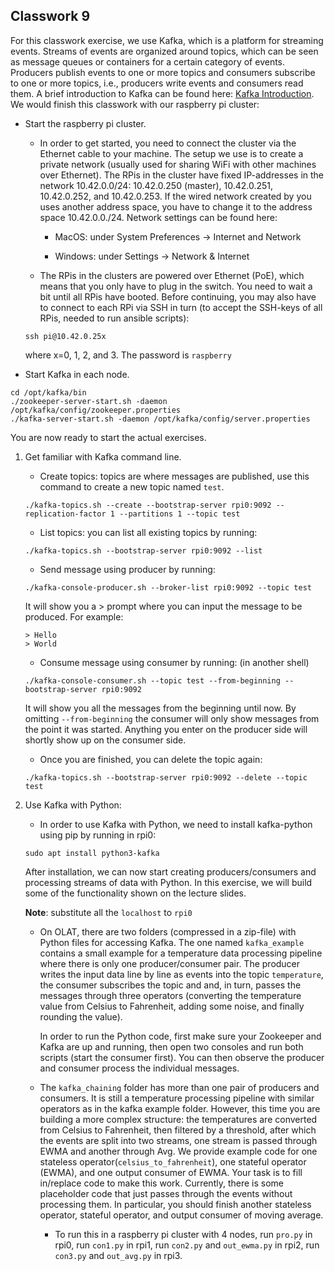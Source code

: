 
## Classwork 9


For this classwork exercise, we use Kafka, which is a platform for streaming events. Streams of
events are organized around topics, which can be seen as message queues or containers for a certain
category of events. Producers publish events to one or more topics and consumers subscribe to one or
more topics, i.e., producers write events and consumers read them. A brief introduction to Kafka can
be found here: [Kafka Introduction](https://kafka.apache.org/intro). We would finish this classwork with our raspberry pi
cluster:


- Start the raspberry pi cluster.

    - In order to get started, you need to connect the cluster via the Ethernet cable to your machine. The setup we use is to create a private network (usually used for sharing WiFi with other machines over Ethernet). The RPis in the cluster have fixed IP-addresses in the network 10.42.0.0/24: 10.42.0.250 (master), 10.42.0.251, 10.42.0.252, and 10.42.0.253. If the wired network created by you uses another address space, you have to change it to the address space 10.42.0.0./24. Network settings can be found here:

        - MacOS: under System Preferences → Internet and Network

        - Windows: under Settings → Network & Internet

    - The RPis in the clusters are powered over Ethernet (PoE), which means that you only have to plug in the switch. You need to wait a bit until all RPis have booted. Before continuing, you may also have to connect to each RPi via SSH in turn (to accept the SSH-keys of all RPis, needed to run ansible scripts):
    ```
    ssh pi@10.42.0.25x
    ```
    where x=0, 1, 2, and 3. The password is `raspberry`

- Start Kafka in each node.
```
cd /opt/kafka/bin
./zookeeper-server-start.sh -daemon /opt/kafka/config/zookeeper.properties
./kafka-server-start.sh -daemon /opt/kafka/config/server.properties
```

You are now ready to start the actual exercises.

1. Get familiar with Kafka command line.

    - Create topics: topics are where messages are published, use this command to create a new topic named `test`.
    ```
    ./kafka-topics.sh --create --bootstrap-server rpi0:9092 --replication-factor 1 --partitions 1 --topic test
    ```

    - List topics: you can list all existing topics by running:
    ```
    ./kafka-topics.sh --bootstrap-server rpi0:9092 --list
    ```

    - Send message using producer by running:
    ```
    ./kafka-console-producer.sh --broker-list rpi0:9092 --topic test
    ```
    It will show you a > prompt where you can input the message to be produced. For example:
    ```
    > Hello
    > World
    ```

    - Consume message using consumer by running: (in another shell)
    ```
    ./kafka-console-consumer.sh --topic test --from-beginning --bootstrap-server rpi0:9092
    ```
    It will show you all the messages from the beginning until now. By omitting `--from-beginning` the consumer will only show messages from the point it was started. Anything you enter on the producer side will shortly show up on the consumer side.

    - Once you are finished, you can delete the topic again:
    ```
    ./kafka-topics.sh --bootstrap-server rpi0:9092 --delete --topic test
    ```

2. Use Kafka with Python:

    - In order to use Kafka with Python, we need to install kafka-python using pip by running in rpi0:
    ```
    sudo apt install python3-kafka
    ```
    After installation, we can now start creating producers/consumers and processing streams of data with Python. In this exercise, we will build some of the functionality shown on the lecture slides.

    **Note**: substitute all the `localhost` to `rpi0`

    - On OLAT, there are two folders (compressed in a zip-file) with Python files for accessing Kafka. The one named `kafka_example` contains a small example for a temperature data processing pipeline where there is only one producer/consumer pair. The producer writes the input data line by line as events into the topic `temperature`, the consumer subscribes the topic and and, in turn, passes the messages through three operators (converting the temperature value from Celsius to Fahrenheit, adding some noise, and finally rounding the value).

        In order to run the Python code, first make sure your Zookeeper and Kafka are up and running, then open two consoles and run both scripts (start the consumer first). You can then observe the producer and consumer process the individual messages.

    - The `kafka_chaining` folder has more than one pair of producers and consumers. It is still a temperature processing pipeline with similar operators as in the kafka example folder. However, this time you are building a more complex structure: the temperatures are converted from Celsius to Fahrenheit, then filtered by a threshold, after which the events are split into two streams, one stream is passed through EWMA and another through Avg. We provide example code for one stateless operator(`celsius_to_fahrenheit`), one stateful operator (EWMA), and one output consumer of EWMA. Your task is to fill in/replace code to make this work. Currently, there is some placeholder code that just passes through the events without processing them. In particular, you should finish another stateless operator, stateful operator, and output consumer of moving average.

        - To run this in a raspberry pi cluster with 4 nodes, run `pro.py` in rpi0, run `con1.py` in rpi1, run `con2.py` and `out_ewma.py` in rpi2, run `con3.py` and `out_avg.py` in rpi3.



